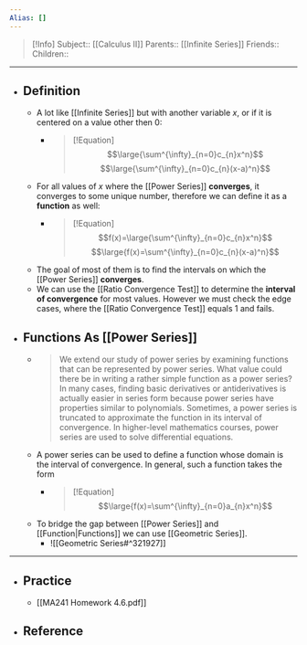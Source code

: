 ```yaml
---
Alias: []
---
```

> [!Info]
> Subject:: [[Calculus II]]
> Parents:: [[Infinite Series]]
> Friends:: 
> Children:: 
---
- ## Definition
	- A lot like [[Infinite Series]] but with another variable $x$, or if it is centered on a value other then $0$:
		- > [!Equation]
		  > $$\large{\sum^{\infty}_{n=0}c_{n}x^n}$$
		  > $$\large{\sum^{\infty}_{n=0}c_{n}(x-a)^n}$$
	- For all values of $x$ where the [[Power Series]] **converges**, it converges to some unique number, therefore we can define it as a **function** as well:
		- > [!Equation]
		  > $$f(x)=\large{\sum^{\infty}_{n=0}c_{n}x^n}$$
		  > $$\large{f(x)=\sum^{\infty}_{n=0}c_{n}(x-a)^n}$$
	- The goal of most of them is to find the intervals on which the [[Power Series]] **converges**.
	- We can use the [[Ratio Convergence Test]] to determine the **interval of convergence** for most values. However we must check the edge cases, where the [[Ratio Convergence Test]] equals $1$ and fails.
- ## Functions As [[Power Series]]
	- > We extend our study of power series by examining functions that can be represented by power series. What value could there be in writing a rather simple function as a power series? In many cases, finding basic derivatives or antiderivatives is actually easier in series form because power series have properties similar to polynomials. Sometimes, a power series is truncated to approximate the function in its interval of convergence. In higher-level mathematics courses, power series are used to solve differential equations.
	- A power series can be used to define a function whose domain is the interval of convergence. In general, such a function takes the form
		- >[!Equation]
		  > $$\large{f(x)=\sum^{\infty}_{n=0}a_{n}x^n}$$
	- To bridge the gap between [[Power Series]] and [[Function|Functions]] we can use [[Geometric Series]].
		- ![[Geometric Series#^321927]]
---
- ## Practice
	- [[MA241 Homework 4.6.pdf]]
- ## Reference
